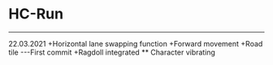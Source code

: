 # HC-Run

-----
22.03.2021
+Horizontal lane swapping function
+Forward movement
+Road tile
---First commit
+Ragdoll integrated
** Character vibrating

